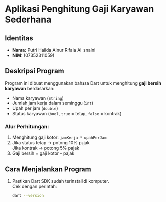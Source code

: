 # Aplikasi Penghitung Gaji Karyawan Sederhana

## Identitas
- **Nama:** Putri Hailda Ainur Rifala Al Isnaini  
- **NIM:** (07352311059)

## Deskripsi Program
Program ini dibuat menggunakan bahasa Dart untuk menghitung **gaji bersih karyawan** berdasarkan:
- Nama karyawan (`String`)
- Jumlah jam kerja dalam seminggu (`int`)
- Upah per jam (`double`)
- Status karyawan (`bool`, `true` = tetap, `false` = kontrak)

### Alur Perhitungan:
1. Menghitung gaji kotor: `jamKerja * upahPerJam`
2. Jika status tetap → potong 10% pajak  
   Jika kontrak → potong 5% pajak
3. Gaji bersih = gaji kotor - pajak

## Cara Menjalankan Program
1. Pastikan Dart SDK sudah terinstall di komputer.  
   Cek dengan perintah:
   ```bash
   dart --version
